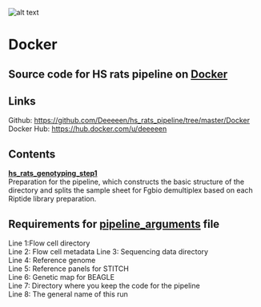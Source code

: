 ![alt text](https://secureservercdn.net/198.71.233.106/h9j.d46.myftpupload.com/wp-content/uploads/2019/09/palmerlab-logo.png)
# Docker
## Source code for HS rats pipeline on [Docker](https://hub.docker.com/u/deeeeen)  

## Links
Github: https://github.com/Deeeeen/hs_rats_pipeline/tree/master/Docker  
Docker Hub: https://hub.docker.com/u/deeeeen   

## Contents
**[hs_rats_genotyping_step1](hs_rats_genotyping_step1)**  
Preparation for the pipeline, which constructs the basic structure of the directory and splits the sample sheet for Fgbio demultiplex based on each Riptide library preparation.  

## Requirements for [pipeline_arguments](pipeline_arguments) file
Line 1:Flow cell directory  
Line 2: Flow cell metadata
Line 3: Sequencing data directory  
Line 4: Reference genome  
Line 5: Reference panels for STITCH  
Line 6: Genetic map for BEAGLE  
Line 7: Directory where you keep the code for the pipeline  
Line 8: The general name of this run  